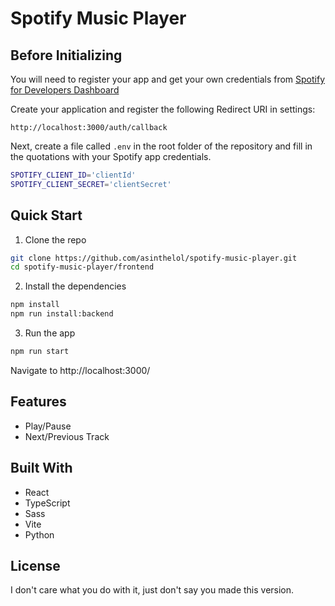 # Spotify Music Player

## Before Initializing

You will need to register your app and get your own credentials from
[Spotify for Developers Dashboard](https://developer.spotify.com/dashboard/)

Create your application and register the following Redirect URI in settings:

`http://localhost:3000/auth/callback`

Next, create a file called `.env` in the root folder of the repository and fill in
the quotations with your Spotify app credentials.

```bash
SPOTIFY_CLIENT_ID='clientId'
SPOTIFY_CLIENT_SECRET='clientSecret'
```

## Quick Start

1. Clone the repo

```bash
git clone https://github.com/asinthelol/spotify-music-player.git
cd spotify-music-player/frontend
```

2. Install the dependencies

```bash
npm install
npm run install:backend
```

3. Run the app

```bash
npm run start
```
Navigate to http://localhost:3000/

## Features

- Play/Pause
- Next/Previous Track

## Built With

- React
- TypeScript
- Sass
- Vite
- Python

## License

I don't care what you do with it, just don't say you made this version.
